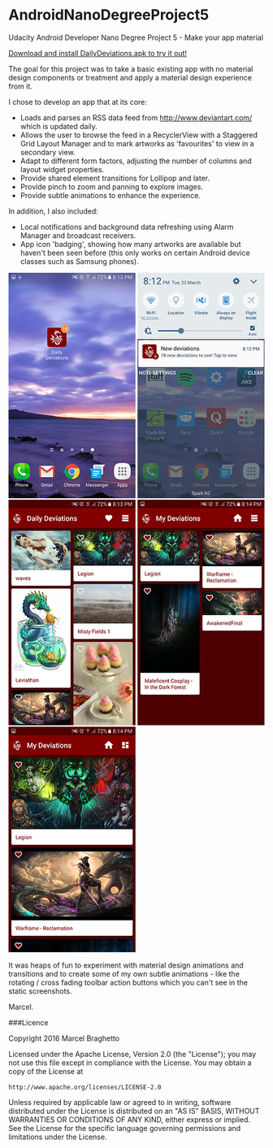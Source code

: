 # AndroidNanoDegreeProject5
Udacity Android Developer Nano Degree Project 5 - Make your app material

[Download and install DailyDeviations.apk to try it out!](Support/ReadMeAssets/DailyDeviations.apk)

The goal for this project was to take a basic existing app with no material design components or treatment and apply a material design experience from it.

I chose to develop an app that at its core:

- Loads and parses an RSS data feed from http://www.deviantart.com/ which is updated daily.
- Allows the user to browse the feed in a RecyclerView with a Staggered Grid Layout Manager and to mark artworks as 'favourites' to view in a secondary view.
- Adapt to different form factors, adjusting the number of columns and layout widget properties.
- Provide shared element transitions for Lollipop and later.
- Provide pinch to zoom and panning to explore images.
- Provide subtle animations to enhance the experience.

In addition, I also included:

- Local notifications and background data refreshing using Alarm Manager and broadcast receivers.
- App icon 'badging', showing how many artworks are available but haven't been seen before (this only works on certain Android device classes such as Samsung phones).

<img src="Support/ReadMeAssets/image01.jpg" />
<img src="Support/ReadMeAssets/image02.jpg" />
<img src="Support/ReadMeAssets/image03.jpg" />
<img src="Support/ReadMeAssets/image04.jpg" />
<img src="Support/ReadMeAssets/image05.jpg" />

It was heaps of fun to experiment with material design animations and transitions and to create some of my own subtle animations - like the rotating / cross fading toolbar action buttons which you can't see in the static screenshots.

Marcel.

###Licence

Copyright 2016 Marcel Braghetto

Licensed under the Apache License, Version 2.0 (the "License");
you may not use this file except in compliance with the License.
You may obtain a copy of the License at

    http://www.apache.org/licenses/LICENSE-2.0

Unless required by applicable law or agreed to in writing, software
distributed under the License is distributed on an "AS IS" BASIS,
WITHOUT WARRANTIES OR CONDITIONS OF ANY KIND, either express or implied.
See the License for the specific language governing permissions and
limitations under the License.
